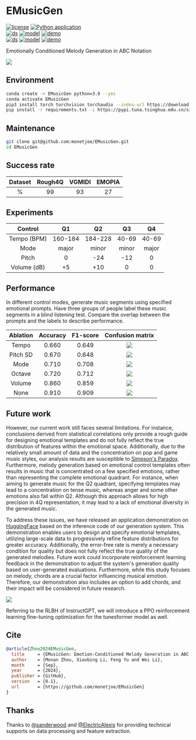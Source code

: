 # EMusicGen
[![license](https://img.shields.io/badge/License-LGPL-yellow.svg)](https://github.com/monetjoe/EMusicGen/blob/master/LICENSE)
[![Python application](https://github.com/monetjoe/EMusicGen/actions/workflows/python-app.yml/badge.svg?branch=main)](https://github.com/monetjoe/EMusicGen/actions/workflows/python-app.yml)<br>
[![ds](https://img.shields.io/badge/ModelScope-Dataset-624aff.svg)](https://www.modelscope.cn/datasets/monetjoe/EMusicGen)
[![model](https://img.shields.io/badge/ModelScope-Model-624aff.svg)](https://www.modelscope.cn/models/monetjoe/EMusicGen)
[![demo](https://img.shields.io/badge/ModelScope-Demo-624aff.svg)](https://www.modelscope.cn/studios/monetjoe/EMusicGen)<br>
[![ds](https://img.shields.io/badge/HuggingFace-Dataset-ffd21e.svg)](https://huggingface.co/datasets/monetjoe/EMusicGen)
[![model](https://img.shields.io/badge/HuggingFace-Model-ffd21e.svg)](https://huggingface.co/monetjoe/EMusicGen)
[![demo](https://img.shields.io/badge/HuggingFace-Demo-ffd21e.svg)](https://huggingface.co/spaces/monetjoe/EMusicGen)

Emotionally Conditioned Melody Generation in ABC Notation

![](./figs/model.jpg)

## Environment
```bash
conda create -n EMusicGen python=3.9 --yes
conda activate EMusicGen
pip3 install torch torchvision torchaudio --index-url https://download.pytorch.org/whl/cu118
pip install -r requirements.txt -i https://pypi.tuna.tsinghua.edu.cn/simple
```

## Maintenance
```bash
git clone git@github.com:monetjoe/EMusicGen.git
cd EMusicGen
```

## Success rate
| Dataset | Rough4Q | VGMIDI | EMOPIA |
| :-----: | :-----: | :----: | :----: |
|    %    |   99    |   93   |   27   |

## Experiments
|   Control   |   Q1    |   Q2    |  Q3   |  Q4   |
| :---------: | :-----: | :-----: | :---: | :---: |
| Tempo (BPM) | 160-184 | 184-228 | 40-69 | 40-69 |
|    Mode     |  major  |  minor  | minor | major |
|    Pitch    |    0    |   -24   |  -12  |   0   |
| Volume (dB) |   +5    |   +10   |   0   |   0   |

## Performance
In different control modes, generate music segments using specified emotional prompts. Have three groups of people label these music segments in a blind listening test. Compare the overlap between the prompts and the labels to describe performance.

| Ablation | Accuracy | F1-score |      Confusion matrix      |
| :------: | :------: | :------: | :------------------------: |
|  Tempo   |  0.660   |  0.649   | ![](./figs/mat-tempo.jpg)  |
| Pitch SD |  0.670   |  0.648   |  ![](./figs/mat-std.jpg)   |
|   Mode   |  0.710   |  0.708   |  ![](./figs/mat-mode.jpg)  |
|  Octave  |  0.720   |  0.712   | ![](./figs/mat-pitch.jpg)  |
|  Volume  |  0.860   |  0.859   | ![](./figs/mat-volume.jpg) |
|   None   |  0.910   |  0.909   |  ![](./figs/mat-none.jpg)  |

## Future work
However, our current work still faces several limitations. For instance, conclusions derived from statistical correlations only provide a rough guide for designing emotional templates and do not fully reflect the true distribution of features within the emotional space. Additionally, due to the relatively small amount of data and the concentration on pop and game music styles, our analysis results are susceptible to [Simpson's Paradox](https://en.wikipedia.org/wiki/Simpson%27s_paradox). Furthermore, melody generation based on emotional control templates often results in music that is concentrated on a few specified emotions, rather than representing the complete emotional quadrant. For instance, when aiming to generate music for the Q2 quadrant, specifying templates may lead to a concentration on tense music, whereas anger and some other emotions also fall within Q2. Although this approach allows for high precision in 4Q representation, it may lead to a lack of emotional diversity in the generated music.

To address these issues, we have released an application demonstration on [HuggingFace](https://huggingface.co/spaces/monetjoe/EMusicGen) based on the inference code of our generation system. This demonstration enables users to design and specify emotional templates, utilizing large-scale data to progressively refine feature distributions for greater accuracy. Additionally, the error-free rate is merely a necessary condition for quality but does not fully reflect the true quality of the generated melodies. Future work could incorporate reinforcement learning feedback in the demonstration to adjust the system's generation quality based on user-generated evaluations. Furthermore, while this study focuses on melody, chords are a crucial factor influencing musical emotion. Therefore, our demonstration also includes an option to add chords, and their impact will be considered in future research.

![](./figs/ppo.png)

Referring to the RLBH of InstructGPT, we will introduce a PPO reinforcement learning fine-tuning optimization for the tunesformer model as well.

## Cite
```bibtex
@article{Zhou2024EMusicGen,
  title     = {EMusicGen: Emotion-Conditioned Melody Generation in ABC Notation},
  author    = {Monan Zhou, Xiaobing Li, Feng Yu and Wei Li},
  month     = {Sep},
  year      = {2024},
  publisher = {GitHub},
  version   = {0.1},
  url       = {https://github.com/monetjoe/EMusicGen}
}
```

## Thanks
Thanks to [@sanderwood](https://github.com/sanderwood) and [@ElectricAlexis](https://github.com/ElectricAlexis) for providing technical supports on data processing and feature extraction.